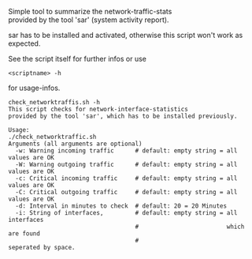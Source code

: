 Simple tool to summarize the network-traffic-stats  
provided by the tool 'sar' (system activity report).   

sar has to be installed and activated, otherwise this
script won't work as expected.

See the script itself for further infos or use  
```
<scriptname> -h  
```
for usage-infos.

```
check_networktraffis.sh -h
This script checks for network-interface-statistics
provided by the tool 'sar', which has to be installed previously.

Usage: 
./check_networktraffic.sh 
Arguments (all arguments are optional)
  -w: Warning incoming traffic      # default: empty string = all values are OK
  -W: Warning outgoing traffic      # default: empty string = all values are OK
  -c: Critical incoming traffic     # default: empty string = all values are OK
  -C: Critical outgoing traffic     # default: empty string = all values are OK
  -d: Interval in minutes to check  # default: 20 = 20 Minutes
  -i: String of interfaces,         # default: empty string = all interfaces 
                                    #                         which are found
                                    #                         seperated by space.
```
